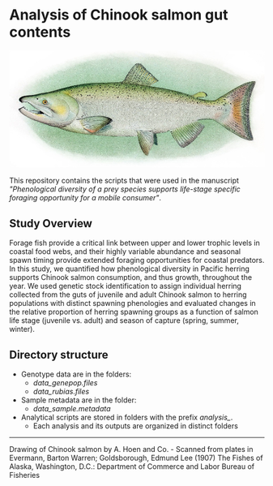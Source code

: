 # Analysis of Chinook salmon gut contents

![salmon-img](https://github.com/EleniLPetrou/gut_contents_manuscript/blob/master/images/salmon.jpg)

This repository contains the scripts that were used in the manuscript *"Phenological diversity of a prey species supports life-stage specific foraging opportunity for a mobile consumer"*.

## Study Overview

Forage fish provide a critical link between upper and lower trophic levels in coastal food webs, and their highly variable abundance and seasonal spawn timing provide extended foraging opportunities for coastal predators. In this study, we quantified how phenological diversity in Pacific herring supports Chinook salmon consumption, and thus growth, throughout the year. We used genetic stock identification to assign individual herring collected from the guts of juvenile and adult Chinook salmon to herring populations with distinct spawning phenologies and evaluated changes in the relative proportion of herring spawning groups as a function of salmon life stage (juvenile vs. adult) and season of capture (spring, summer, winter). 


## Directory structure

- Genotype data are in the folders:
    - *data_genepop.files*
    - *data_rubias.files*
- Sample metadata are in the folder:
  - *data_sample.metadata* 
- Analytical scripts are stored in folders with the prefix *analysis_*.
    - Each analysis and its outputs are organized in distinct folders 
    
---
Drawing of Chinook salmon by A. Hoen and Co. - Scanned from plates in Evermann, Barton Warren; Goldsborough, Edmund Lee (1907) The Fishes of Alaska, Washington, D.C.: Department of Commerce and Labor Bureau of Fisheries


